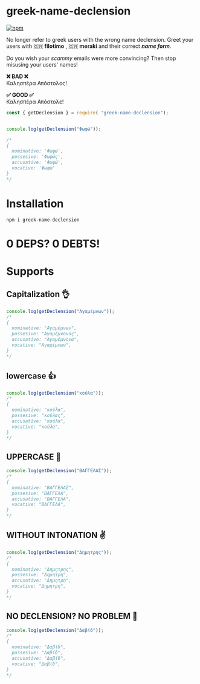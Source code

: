 # greek-name-declension

[![npm](https://img.shields.io/npm/v/greek-name-declension?style=for-the-badge)](https://www.npmjs.com/package/greek-name-declension)

No longer refer to greek users with the wrong name declension. Greet your users with 🇬🇷 **filotimo** , 🇬🇷 **meraki** and their correct ***name form***.

Do you wish your *scammy* emails were more convincing? Then stop misusing your users' names!

**❌ BAD ❌**  
Καλησπέρα Απόστολος!

**✅ GOOD ✅**  
Καλησπέρα Απόστολε!



```javascript
const { getDeclension } = require( "greek-name-declension");


console.log(getDeclension("Φωφώ"));

/*
{
  nominative: 'Φωφώ',
  possesive: 'Φωφώς',
  accusative: 'Φωφώ',
  vocative: 'Φωφώ'
}
*/
```

# Installation
```
npm i greek-name-declension
```


# 0 DEPS? 0 DEBTS! 

# Supports

## Capitalization 👌
```javascript
console.log(getDeclension("Αγαμέμνων"));
/*
{
  nominative: "Αγαμέμνων",
  possesive: "Αγαμέμνονος",
  accusative: "Αγαμέμνονα",
  vocative: "Αγαμέμνων",
}
*/
```

## lowercase 👍
```javascript
console.log(getDeclension("κούλα"));
/*
{
  nominative: "κούλα",
  possesive: "κούλας",
  accusative: "κούλα",
  vocative: "κούλα",
}
*/
```

## UPPERCASE 🤏
```javascript
console.log(getDeclension("ΒΑΓΓΕΛΑΣ"));
/*
{
  nominative: "ΒΑΓΓΕΛΑΣ",
  possesive: "ΒΑΓΓΕΛΑ",
  accusative: "ΒΑΓΓΕΛΑ",
  vocative: "ΒΑΓΓΕΛΑ",
}
*/
```

## WITHOUT INTONATION ✌️
```javascript
console.log(getDeclension("Δημητρης"));
/*
{
  nominative: "Δημητρης",
  possesive: "Δημητρη",
  accusative: "Δημητρη",
  vocative: "Δημητρη",
}
*/
```
## ΝΟ DECLENSION? NO PROBLEM 👐
```javascript
console.log(getDeclension("Δαβίδ"));
/*
{
  nominative: "Δαβίδ",
  possesive: "Δαβίδ",
  accusative: "Δαβίδ",
  vocative: "Δαβίδ",
}
*/
```

